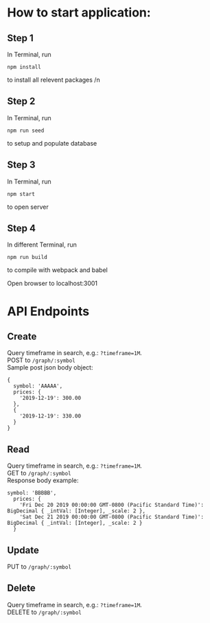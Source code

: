 # How to start application:

## Step 1

In Terminal, run 
```
npm install
``` 
to install all relevent packages /n

## Step 2

In Terminal, run 
```
npm run seed
```
to setup and populate database

## Step 3

In Terminal, run
```
npm start
```
to open server

## Step 4

In different Terminal, run 
```
npm run build
```
to compile with webpack and babel

Open browser to localhost:3001

# API Endpoints

## Create
Query timeframe in search, e.g.: `?timeframe=1M`.<br />POST to `/graph/:symbol`
<br />Sample post json body object:
```
{
  symbol: 'AAAAA',
  prices: {
    '2019-12-19': 300.00
  }, 
  {
    '2019-12-19': 330.00
  }
}
```

## Read
Query timeframe in search, e.g.: `?timeframe=1M`.<br />GET to `/graph/:symbol`<br />Response body example:
```
symbol: 'BBBBB',
  prices: {
    'Fri Dec 20 2019 00:00:00 GMT-0800 (Pacific Standard Time)': BigDecimal { _intVal: [Integer], _scale: 2 },
    'Sat Dec 21 2019 00:00:00 GMT-0800 (Pacific Standard Time)': BigDecimal { _intVal: [Integer], _scale: 2 }
  }
```
## Update
PUT to `/graph/:symbol`
## Delete
Query timeframe in search, e.g.: `?timeframe=1M`.<br />DELETE to `/graph/:symbol`